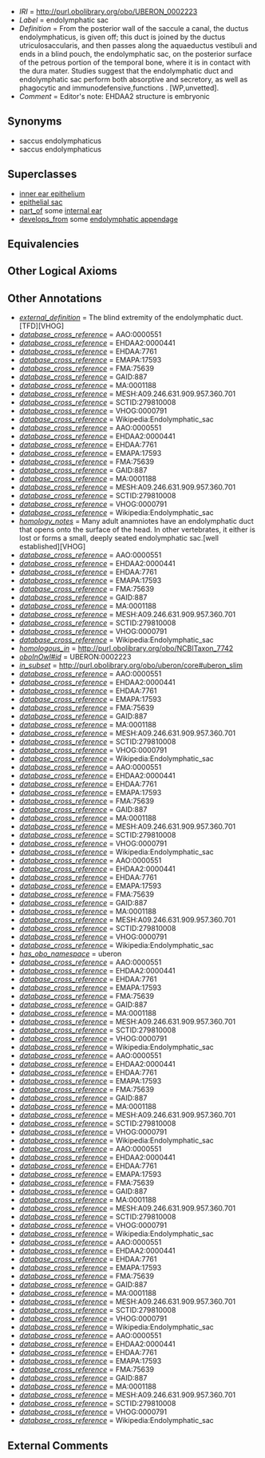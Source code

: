  * *IRI* = http://purl.obolibrary.org/obo/UBERON_0002223
 * *Label* = endolymphatic sac
 * *Definition* = From the posterior wall of the saccule a canal, the ductus endolymphaticus, is given off; this duct is joined by the ductus utriculosaccularis, and then passes along the aquaeductus vestibuli and ends in a blind pouch, the endolymphatic sac, on the posterior surface of the petrous portion of the temporal bone, where it is in contact with the dura mater. Studies suggest that the endolymphatic duct and endolymphatic sac perform both absorptive and secretory, as well as phagocytic and immunodefensive,functions . [WP,unvetted].
 * *Comment* = Editor's note: EHDAA2 structure is embryonic

## Synonyms

 * saccus endolymphaticus
 * saccus endolymphaticus

## Superclasses

 * [inner ear epithelium](../../UBERON/37/UBERON_0006937.md)
 * [epithelial sac](../../UBERON/99/UBERON_0007499.md)
 * [part_of](../../BFO/50/BFO_0000050.md) some [internal ear](../../UBERON/46/UBERON_0001846.md)
 * [develops_from](../../RO/02/RO_0002202.md) some [endolymphatic appendage](../../UBERON/26/UBERON_0006226.md)

## Equivalencies


## Other Logical Axioms


## Other Annotations

 * *[external_definition](../../UBPROP/01/UBPROP_0000001.md)* = The blind extremity of the endolymphatic duct. [TFD][VHOG]
 * *[database_cross_reference](../../ef/oboInOwl#hasDbXref.md)* = AAO:0000551
 * *[database_cross_reference](../../ef/oboInOwl#hasDbXref.md)* = EHDAA2:0000441
 * *[database_cross_reference](../../ef/oboInOwl#hasDbXref.md)* = EHDAA:7761
 * *[database_cross_reference](../../ef/oboInOwl#hasDbXref.md)* = EMAPA:17593
 * *[database_cross_reference](../../ef/oboInOwl#hasDbXref.md)* = FMA:75639
 * *[database_cross_reference](../../ef/oboInOwl#hasDbXref.md)* = GAID:887
 * *[database_cross_reference](../../ef/oboInOwl#hasDbXref.md)* = MA:0001188
 * *[database_cross_reference](../../ef/oboInOwl#hasDbXref.md)* = MESH:A09.246.631.909.957.360.701
 * *[database_cross_reference](../../ef/oboInOwl#hasDbXref.md)* = SCTID:279810008
 * *[database_cross_reference](../../ef/oboInOwl#hasDbXref.md)* = VHOG:0000791
 * *[database_cross_reference](../../ef/oboInOwl#hasDbXref.md)* = Wikipedia:Endolymphatic_sac
 * *[database_cross_reference](../../ef/oboInOwl#hasDbXref.md)* = AAO:0000551
 * *[database_cross_reference](../../ef/oboInOwl#hasDbXref.md)* = EHDAA2:0000441
 * *[database_cross_reference](../../ef/oboInOwl#hasDbXref.md)* = EHDAA:7761
 * *[database_cross_reference](../../ef/oboInOwl#hasDbXref.md)* = EMAPA:17593
 * *[database_cross_reference](../../ef/oboInOwl#hasDbXref.md)* = FMA:75639
 * *[database_cross_reference](../../ef/oboInOwl#hasDbXref.md)* = GAID:887
 * *[database_cross_reference](../../ef/oboInOwl#hasDbXref.md)* = MA:0001188
 * *[database_cross_reference](../../ef/oboInOwl#hasDbXref.md)* = MESH:A09.246.631.909.957.360.701
 * *[database_cross_reference](../../ef/oboInOwl#hasDbXref.md)* = SCTID:279810008
 * *[database_cross_reference](../../ef/oboInOwl#hasDbXref.md)* = VHOG:0000791
 * *[database_cross_reference](../../ef/oboInOwl#hasDbXref.md)* = Wikipedia:Endolymphatic_sac
 * *[homology_notes](../../UBPROP/03/UBPROP_0000003.md)* = Many adult anamniotes have an endolymphatic duct that opens onto the surface of the head. In other vertebrates, it either is lost or forms a small, deeply seated endolymphatic sac.[well established][VHOG]
 * *[database_cross_reference](../../ef/oboInOwl#hasDbXref.md)* = AAO:0000551
 * *[database_cross_reference](../../ef/oboInOwl#hasDbXref.md)* = EHDAA2:0000441
 * *[database_cross_reference](../../ef/oboInOwl#hasDbXref.md)* = EHDAA:7761
 * *[database_cross_reference](../../ef/oboInOwl#hasDbXref.md)* = EMAPA:17593
 * *[database_cross_reference](../../ef/oboInOwl#hasDbXref.md)* = FMA:75639
 * *[database_cross_reference](../../ef/oboInOwl#hasDbXref.md)* = GAID:887
 * *[database_cross_reference](../../ef/oboInOwl#hasDbXref.md)* = MA:0001188
 * *[database_cross_reference](../../ef/oboInOwl#hasDbXref.md)* = MESH:A09.246.631.909.957.360.701
 * *[database_cross_reference](../../ef/oboInOwl#hasDbXref.md)* = SCTID:279810008
 * *[database_cross_reference](../../ef/oboInOwl#hasDbXref.md)* = VHOG:0000791
 * *[database_cross_reference](../../ef/oboInOwl#hasDbXref.md)* = Wikipedia:Endolymphatic_sac
 * *[homologous_in](../../core#homologous/in/core#homologous_in.md)* = http://purl.obolibrary.org/obo/NCBITaxon_7742
 * *[oboInOwl#id](../../id/oboInOwl#id.md)* = UBERON:0002223
 * *[in_subset](../../et/oboInOwl#inSubset.md)* = http://purl.obolibrary.org/obo/uberon/core#uberon_slim
 * *[database_cross_reference](../../ef/oboInOwl#hasDbXref.md)* = AAO:0000551
 * *[database_cross_reference](../../ef/oboInOwl#hasDbXref.md)* = EHDAA2:0000441
 * *[database_cross_reference](../../ef/oboInOwl#hasDbXref.md)* = EHDAA:7761
 * *[database_cross_reference](../../ef/oboInOwl#hasDbXref.md)* = EMAPA:17593
 * *[database_cross_reference](../../ef/oboInOwl#hasDbXref.md)* = FMA:75639
 * *[database_cross_reference](../../ef/oboInOwl#hasDbXref.md)* = GAID:887
 * *[database_cross_reference](../../ef/oboInOwl#hasDbXref.md)* = MA:0001188
 * *[database_cross_reference](../../ef/oboInOwl#hasDbXref.md)* = MESH:A09.246.631.909.957.360.701
 * *[database_cross_reference](../../ef/oboInOwl#hasDbXref.md)* = SCTID:279810008
 * *[database_cross_reference](../../ef/oboInOwl#hasDbXref.md)* = VHOG:0000791
 * *[database_cross_reference](../../ef/oboInOwl#hasDbXref.md)* = Wikipedia:Endolymphatic_sac
 * *[database_cross_reference](../../ef/oboInOwl#hasDbXref.md)* = AAO:0000551
 * *[database_cross_reference](../../ef/oboInOwl#hasDbXref.md)* = EHDAA2:0000441
 * *[database_cross_reference](../../ef/oboInOwl#hasDbXref.md)* = EHDAA:7761
 * *[database_cross_reference](../../ef/oboInOwl#hasDbXref.md)* = EMAPA:17593
 * *[database_cross_reference](../../ef/oboInOwl#hasDbXref.md)* = FMA:75639
 * *[database_cross_reference](../../ef/oboInOwl#hasDbXref.md)* = GAID:887
 * *[database_cross_reference](../../ef/oboInOwl#hasDbXref.md)* = MA:0001188
 * *[database_cross_reference](../../ef/oboInOwl#hasDbXref.md)* = MESH:A09.246.631.909.957.360.701
 * *[database_cross_reference](../../ef/oboInOwl#hasDbXref.md)* = SCTID:279810008
 * *[database_cross_reference](../../ef/oboInOwl#hasDbXref.md)* = VHOG:0000791
 * *[database_cross_reference](../../ef/oboInOwl#hasDbXref.md)* = Wikipedia:Endolymphatic_sac
 * *[database_cross_reference](../../ef/oboInOwl#hasDbXref.md)* = AAO:0000551
 * *[database_cross_reference](../../ef/oboInOwl#hasDbXref.md)* = EHDAA2:0000441
 * *[database_cross_reference](../../ef/oboInOwl#hasDbXref.md)* = EHDAA:7761
 * *[database_cross_reference](../../ef/oboInOwl#hasDbXref.md)* = EMAPA:17593
 * *[database_cross_reference](../../ef/oboInOwl#hasDbXref.md)* = FMA:75639
 * *[database_cross_reference](../../ef/oboInOwl#hasDbXref.md)* = GAID:887
 * *[database_cross_reference](../../ef/oboInOwl#hasDbXref.md)* = MA:0001188
 * *[database_cross_reference](../../ef/oboInOwl#hasDbXref.md)* = MESH:A09.246.631.909.957.360.701
 * *[database_cross_reference](../../ef/oboInOwl#hasDbXref.md)* = SCTID:279810008
 * *[database_cross_reference](../../ef/oboInOwl#hasDbXref.md)* = VHOG:0000791
 * *[database_cross_reference](../../ef/oboInOwl#hasDbXref.md)* = Wikipedia:Endolymphatic_sac
 * *[has_obo_namespace](../../ce/oboInOwl#hasOBONamespace.md)* = uberon
 * *[database_cross_reference](../../ef/oboInOwl#hasDbXref.md)* = AAO:0000551
 * *[database_cross_reference](../../ef/oboInOwl#hasDbXref.md)* = EHDAA2:0000441
 * *[database_cross_reference](../../ef/oboInOwl#hasDbXref.md)* = EHDAA:7761
 * *[database_cross_reference](../../ef/oboInOwl#hasDbXref.md)* = EMAPA:17593
 * *[database_cross_reference](../../ef/oboInOwl#hasDbXref.md)* = FMA:75639
 * *[database_cross_reference](../../ef/oboInOwl#hasDbXref.md)* = GAID:887
 * *[database_cross_reference](../../ef/oboInOwl#hasDbXref.md)* = MA:0001188
 * *[database_cross_reference](../../ef/oboInOwl#hasDbXref.md)* = MESH:A09.246.631.909.957.360.701
 * *[database_cross_reference](../../ef/oboInOwl#hasDbXref.md)* = SCTID:279810008
 * *[database_cross_reference](../../ef/oboInOwl#hasDbXref.md)* = VHOG:0000791
 * *[database_cross_reference](../../ef/oboInOwl#hasDbXref.md)* = Wikipedia:Endolymphatic_sac
 * *[database_cross_reference](../../ef/oboInOwl#hasDbXref.md)* = AAO:0000551
 * *[database_cross_reference](../../ef/oboInOwl#hasDbXref.md)* = EHDAA2:0000441
 * *[database_cross_reference](../../ef/oboInOwl#hasDbXref.md)* = EHDAA:7761
 * *[database_cross_reference](../../ef/oboInOwl#hasDbXref.md)* = EMAPA:17593
 * *[database_cross_reference](../../ef/oboInOwl#hasDbXref.md)* = FMA:75639
 * *[database_cross_reference](../../ef/oboInOwl#hasDbXref.md)* = GAID:887
 * *[database_cross_reference](../../ef/oboInOwl#hasDbXref.md)* = MA:0001188
 * *[database_cross_reference](../../ef/oboInOwl#hasDbXref.md)* = MESH:A09.246.631.909.957.360.701
 * *[database_cross_reference](../../ef/oboInOwl#hasDbXref.md)* = SCTID:279810008
 * *[database_cross_reference](../../ef/oboInOwl#hasDbXref.md)* = VHOG:0000791
 * *[database_cross_reference](../../ef/oboInOwl#hasDbXref.md)* = Wikipedia:Endolymphatic_sac
 * *[database_cross_reference](../../ef/oboInOwl#hasDbXref.md)* = AAO:0000551
 * *[database_cross_reference](../../ef/oboInOwl#hasDbXref.md)* = EHDAA2:0000441
 * *[database_cross_reference](../../ef/oboInOwl#hasDbXref.md)* = EHDAA:7761
 * *[database_cross_reference](../../ef/oboInOwl#hasDbXref.md)* = EMAPA:17593
 * *[database_cross_reference](../../ef/oboInOwl#hasDbXref.md)* = FMA:75639
 * *[database_cross_reference](../../ef/oboInOwl#hasDbXref.md)* = GAID:887
 * *[database_cross_reference](../../ef/oboInOwl#hasDbXref.md)* = MA:0001188
 * *[database_cross_reference](../../ef/oboInOwl#hasDbXref.md)* = MESH:A09.246.631.909.957.360.701
 * *[database_cross_reference](../../ef/oboInOwl#hasDbXref.md)* = SCTID:279810008
 * *[database_cross_reference](../../ef/oboInOwl#hasDbXref.md)* = VHOG:0000791
 * *[database_cross_reference](../../ef/oboInOwl#hasDbXref.md)* = Wikipedia:Endolymphatic_sac
 * *[database_cross_reference](../../ef/oboInOwl#hasDbXref.md)* = AAO:0000551
 * *[database_cross_reference](../../ef/oboInOwl#hasDbXref.md)* = EHDAA2:0000441
 * *[database_cross_reference](../../ef/oboInOwl#hasDbXref.md)* = EHDAA:7761
 * *[database_cross_reference](../../ef/oboInOwl#hasDbXref.md)* = EMAPA:17593
 * *[database_cross_reference](../../ef/oboInOwl#hasDbXref.md)* = FMA:75639
 * *[database_cross_reference](../../ef/oboInOwl#hasDbXref.md)* = GAID:887
 * *[database_cross_reference](../../ef/oboInOwl#hasDbXref.md)* = MA:0001188
 * *[database_cross_reference](../../ef/oboInOwl#hasDbXref.md)* = MESH:A09.246.631.909.957.360.701
 * *[database_cross_reference](../../ef/oboInOwl#hasDbXref.md)* = SCTID:279810008
 * *[database_cross_reference](../../ef/oboInOwl#hasDbXref.md)* = VHOG:0000791
 * *[database_cross_reference](../../ef/oboInOwl#hasDbXref.md)* = Wikipedia:Endolymphatic_sac
 * *[database_cross_reference](../../ef/oboInOwl#hasDbXref.md)* = AAO:0000551
 * *[database_cross_reference](../../ef/oboInOwl#hasDbXref.md)* = EHDAA2:0000441
 * *[database_cross_reference](../../ef/oboInOwl#hasDbXref.md)* = EHDAA:7761
 * *[database_cross_reference](../../ef/oboInOwl#hasDbXref.md)* = EMAPA:17593
 * *[database_cross_reference](../../ef/oboInOwl#hasDbXref.md)* = FMA:75639
 * *[database_cross_reference](../../ef/oboInOwl#hasDbXref.md)* = GAID:887
 * *[database_cross_reference](../../ef/oboInOwl#hasDbXref.md)* = MA:0001188
 * *[database_cross_reference](../../ef/oboInOwl#hasDbXref.md)* = MESH:A09.246.631.909.957.360.701
 * *[database_cross_reference](../../ef/oboInOwl#hasDbXref.md)* = SCTID:279810008
 * *[database_cross_reference](../../ef/oboInOwl#hasDbXref.md)* = VHOG:0000791
 * *[database_cross_reference](../../ef/oboInOwl#hasDbXref.md)* = Wikipedia:Endolymphatic_sac

## External Comments

